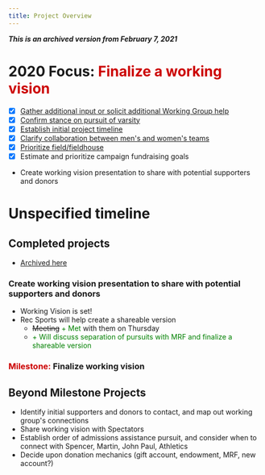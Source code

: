 ```yaml
---
title: Project Overview
---
```

***This is an archived version from February 7, 2021***

# 2020 Focus: <span style='color:#cc0000'>Finalize a working vision</span>
- [x] [Gather additional input or solicit additional Working Group help](/projects/completed.html)
- [x] [Confirm stance on pursuit of varsity](/projects/completed.html)
- [x] [Establish initial project timeline](/projects/completed.html)
- [x] [Clarify collaboration between men's and women's teams](/projects/completed.html)
- [x] [Prioritize field/fieldhouse](/projects/completed.html)
- [x] Estimate and prioritize campaign fundraising goals
- Create working vision presentation to share with potential supporters and donors

# Unspecified timeline
## Completed projects
- [Archived here](/completed.md)

### Create working vision presentation to share with potential supporters and donors
- Working Vision is set!
- Rec Sports will help create a shareable version
  - ~~Meeting~~ <span style='color:green'>+ Met</span> with them on Thursday
  - <span style='color:green'>+ Will discuss separation of pursuits with MRF and finalize a shareable version</span>

### <span style='color:#cc0000'>Milestone:</span> **Finalize working vision**

## Beyond Milestone Projects
- Identify initial supporters and donors to contact, and map out working group's connections
- Share working vision with Spectators
- Establish order of admissions assistance pursuit, and consider when to connect with Spencer, Martin, John Paul, Athletics
- Decide upon donation mechanics (gift account, endowment, MRF, new account?)
